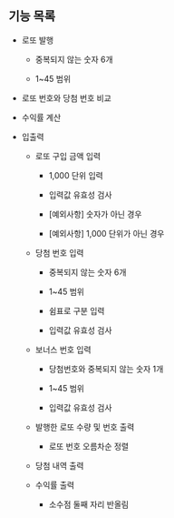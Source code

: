 ## 기능 목록

- 로또 발행

    - 중복되지 않는 숫자 6개

    - 1~45 범위

- 로또 번호와 당첨 번호 비교

- 수익률 계산

- 입출력

  - 로또 구입 금액 입력

    - 1,000 단위 입력

    - 입력값 유효성 검사

    - [예외사항] 숫자가 아닌 경우

    - [예외사항] 1,000 단위가 아닌 경우

  - 당첨 번호 입력

    - 중복되지 않는 숫자 6개

    - 1~45 범위
    
    - 쉼표로 구분 입력

    - 입력값 유효성 검사

  - 보너스 번호 입력

    - 당첨번호와 중복되지 않는 숫자 1개

    - 1~45 범위

    - 입력값 유효성 검사

  - 발행한 로또 수량 및 번호 출력

    - 로또 번호 오름차순 정렬

  - 당첨 내역 출력

  - 수익률 출력

    - 소수점 둘째 자리 반올림


